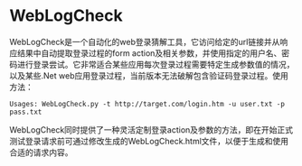 # WebLogCheck
WebLogCheck是一个自动化的web登录猜解工具，它访问给定的url链接并从响应结果中自动提取登录过程的form action及相关参数，并使用指定的用户名、密码进行登录尝试。它非常适合某些应用每次登录过程需要特定生成参数值的情况，以及某些.Net web应用登录过程，当前版本无法破解包含验证码登录过程。使用方法：

    Usages: WebLogCheck.py -t http://target.com/login.htm -u user.txt -p pass.txt

WebLogCheck同时提供了一种灵活定制登录action及参数的方法，即在开始正式测试登录请求前可通过修改生成的WebLogCheck.html文件，以便于生成和使用合适的请求内容。
